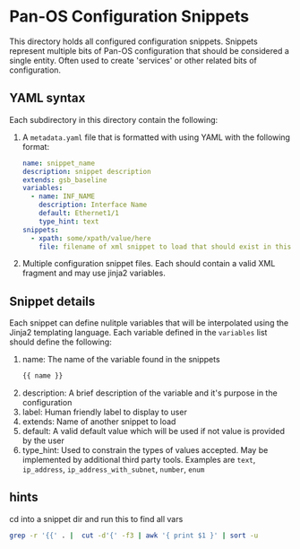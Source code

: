 # Pan-OS Configuration Snippets


This directory holds all configured configuration snippets. Snippets represent multiple
bits of Pan-OS configuration that should be considered a single entity. Often used to create 'services'
or other related bits of configuration. 


## YAML syntax

Each subdirectory in this directory contain the following:
1. A `metadata.yaml` file that is formatted with using YAML with the following format:

    ```yaml 
    name: snippet_name
    description: snippet description
    extends: gsb_baseline
    variables:
      - name: INF_NAME
        description: Interface Name
        default: Ethernet1/1
        type_hint: text
    snippets:
      - xpath: some/xpath/value/here
        file: filename of xml snippet to load that should exist in this directory
    ```

2. Multiple configuration snippet files. Each should contain a valid XML fragment and may use jinja2 variables.



## Snippet details

Each snippet can define nulitple variables that will be interpolated using the Jinja2 templating language. Each 
variable defined in the `variables` list should define the following:
1. name: The name of the variable found in the snippets
    ```bash
    {{ name }}
    ```
2. description: A brief description of the variable and it's purpose in the configuration
3. label: Human friendly label to display to user
4. extends: Name of another snippet to load 
5. default: A valid default value which will be used if not value is provided by the user
6. type_hint: Used to constrain the types of values accepted. May be implemented by additional third party tools. Examples
are `text`, `ip_address`, `ip_address_with_subnet`, `number`, `enum`


## hints

cd into a snippet dir and run this to find all vars
```bash
grep -r '{{' . |  cut -d'{' -f3 | awk '{ print $1 }' | sort -u

```